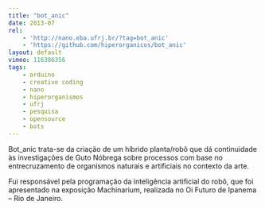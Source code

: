 ```yaml
---
title: "bot_anic"
date: 2013-07
rel:
	- 'http://nano.eba.ufrj.br/?tag=bot_anic'
	- 'https://github.com/hiperorganicos/bot_anic'
layout: default
vimeo: 116386356
tags:
	- arduino
	- creative coding
	- nano
	- hiperorganismos
	- ufrj
	- pesquisa
	- opensource
	- bots
---
```


Bot_anic trata-se da criação de um híbrido planta/robô que dá continuidade às investigações de Guto Nóbrega sobre processos com base no entrecruzamento de organismos naturais e artificiais no contexto da arte.

Fui responsável pela programação da inteligência artificial do robô, que foi apresentado na exposição Machinarium, realizada no Oi Futuro de Ipanema – Rio de Janeiro.